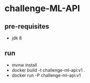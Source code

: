 # challenge-ML-API

## pre-requisites
* jdk 8

## run
* mvnw install
* docker build -t challenge-ml-api:v1 .
* docker run -P challenge-ml-api:v1